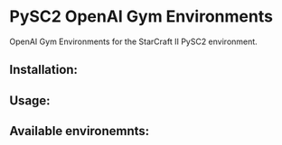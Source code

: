 # PySC2 OpenAI Gym Environments

OpenAI Gym Environments for the StarCraft II PySC2 environment.

## Installation:

## Usage:

## Available environemnts:

